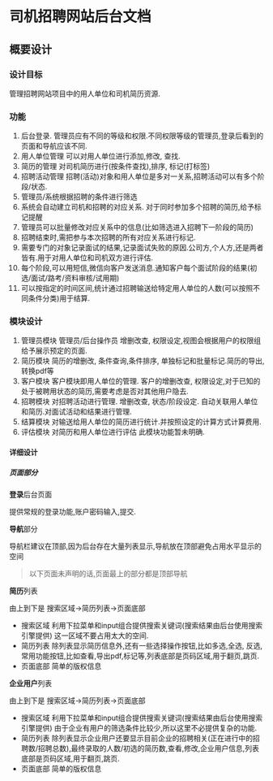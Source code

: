 # 司机招聘网站后台文档

## 概要设计

### 设计目标

管理招聘网站项目中的用人单位和司机简历资源.

### 功能

1. 后台登录. 管理员应有不同的等级和权限.不同权限等级的管理员,登录后看到的页面和导航应该不同.
2. 用人单位管理 可以对用人单位进行添加,修改, 查找.
3. 简历的管理  对司机简历进行(按条件查找),排序, 标记(打标签)
4. 招聘活动管理  招聘(活动)对象和用人单位是多对一关系,招聘活动可以有多个阶段/状态.
5. 管理员/系统根据招聘的条件进行筛选
6. 系统会自动建立司机和招聘的对应关系. 对于同时参加多个招聘的简历,给予标记提醒
7. 管理员可以批量修改对应关系中的信息(比如筛选进入招聘下一阶段的简历)
8. 招聘结束时,需把参与本次招聘的所有对应关系进行标记.
9. 需要专门的对象记录面试的结果,记录面试失败的原因.公司方,个人方,还是两者皆有.用于对用人单位和司机双方进行评估.
10. 每个阶段,可以用短信,微信向客户发送消息.通知客户每个面试阶段的结果(初选/面试/路考/资料审核/试用期)
11. 可以按指定的时间区间,统计通过招聘输送给特定用人单位的人数(可以按照不同条件分类)用于结算.

### 模块设计

1. 管理员模块 管理员/后台操作员 增删改查, 权限设定,视图会根据用户的权限组给予展示预定的页面.
2. 简历模块  简历的增删改, 条件查询,条件排序, 单独标记和批量标记.简历的导出,转换pdf等
3. 客户模块 客户模块即用人单位的管理. 客户的增删改查, 权限设定,对于已知的处于被聘用状态的简历,需要考虑是否对其他用户隐去.
4. 招聘模块  对招聘活动进行管理. 增删改查, 状态/阶段设定. 自动关联用人单位和简历.对面试活动和结果进行管理.
5. 结算模块 对输送给用人单位的简历进行统计.并按照设定的计算方式计算费用.
6. 评估模块 对简历和用人单位进行评估   此模块功能暂未明确.

#### 详细设计

##### 页面部分

**登录**后台页面

提供常规的登录功能,账户密码输入,提交.

**导航**部分

导航栏建议在顶部,因为后台存在大量列表显示,导航放在顶部避免占用水平显示的空间

> 以下页面未声明的话,页面最上的部分都是顶部导航

**简历**列表

由上到下是  搜索区域->简历列表->页面底部

* 搜索区域  利用下拉菜单和input组合提供搜索关键词(搜索结果由后台使用搜索引擎提供) 这一区域不要占用太大的空间.
* 简历列表  除列表显示简历信息外,还有一些选择操作按钮,比如多选,全选, 反选,常用功能按钮,比如查看,导出pdf,标记等,列表底部是页码区域,用于翻页,跳页.
* 页面底部  简单的版权信息

**企业用户**列表

由上到下是  搜索区域->简历列表->页面底部

* 搜索区域  利用下拉菜单和input组合提供搜索关键词(搜索结果由后台使用搜索引擎提供) 由于企业有用户的筛选条件比较少,所以这里不必提供复杂的功能.
* 简历列表  除列表显示企业用户还要显示目前企业的招聘相关(正在进行中的招聘数/招聘总数),最终录取的人数/初选的简历数,查看,修改,企业用户信息,列表底部是页码区域,用于翻页,跳页.
* 页面底部  简单的版权信息
